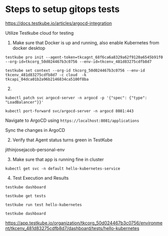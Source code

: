# Steps to setup gitops tests

https://docs.testkube.io/articles/argocd-integration

Utilize Testkube cloud for testing

1) Make sure that Docker is up and running, also enable Kubernetes from docker desktop


```
testkube pro init --agent-token=tkcagnt_68f6ca6a8329a62f9120a6545b91f0 --org-id=tkcorg_50d024467b3c0756 --env-id=tkcenv_481d83275cdfb8d7
```

```
testkube set context --org-id tkcorg_50d024467b3c0756 --env-id tkcenv_481d83275cdfb8d7 -c cloud  -k tkcapi_04dca01b2a96b2146834ca5100f8ba
```

2) 

```
kubectl patch svc argocd-server -n argocd -p '{"spec": {"type": "LoadBalancer"}}'
```

```
kubectl port-forward svc/argocd-server -n argocd 8081:443
```

Navigate to ArgoCD using ```https://localhost:8081/applications```

Sync the changes in ArgoCD

2) Verify that Agent status turns green in TestKube

jithinjosejacob-personal-env

3) Make sure that app is running fine in cluster

```kubectl get svc -n default hello-kubernetes-service```

4) Test Execution and Results

```testkube dashboard```

```testkube get tests```

```testkube run test hello-kubernetes```

```testkube dashboard```

https://app.testkube.io/organization/tkcorg_50d024467b3c0756/environment/tkcenv_481d83275cdfb8d7/dashboard/tests/hello-kubernetes
